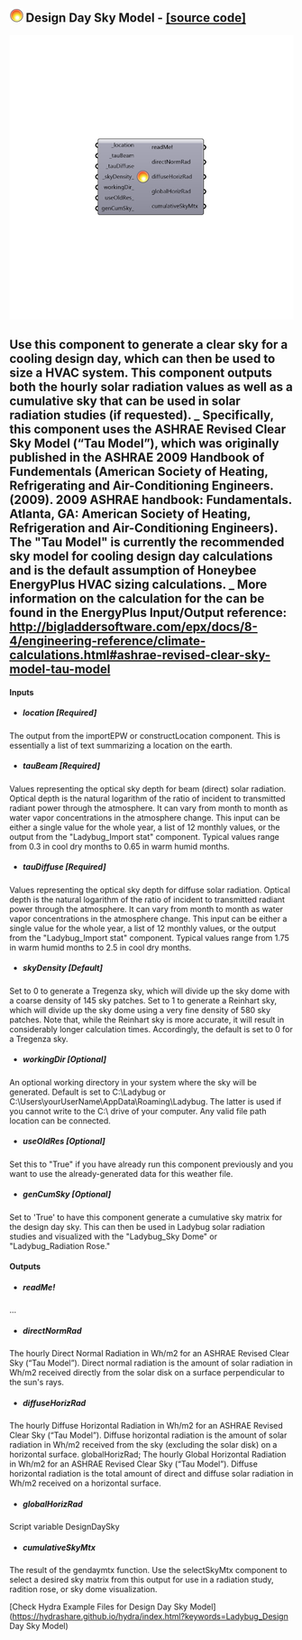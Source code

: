 ## ![](../../images/icons/Design_Day_Sky_Model.png) Design Day Sky Model - [[source code]](https://github.com/mostaphaRoudsari/ladybug/tree/master/src/Ladybug_Design%20Day%20Sky%20Model.py)

![](../../images/components/Design_Day_Sky_Model.png)

Use this component to generate a clear sky for a cooling design day, which can then be used to size a HVAC system.  This component outputs both the hourly solar radiation values as well as a cumulative sky that can be used in solar radiation studies (if requested).
 _
 Specifically, this component uses the ASHRAE Revised Clear Sky Model (“Tau Model”), which was originally published in the ASHRAE 2009 Handbook of Fundementals (American Society of Heating, Refrigerating and Air-Conditioning Engineers. (2009). 2009 ASHRAE handbook: Fundamentals. Atlanta, GA: American Society of Heating, Refrigeration and Air-Conditioning Engineers).
 The "Tau Model" is currently the recommended sky model for cooling design day calculations and is the default assumption of Honeybee EnergyPlus HVAC sizing calculations.
 _
 More information on the calculation for the can be found in the EnergyPlus Input/Output reference:
 http://bigladdersoftware.com/epx/docs/8-4/engineering-reference/climate-calculations.html#ashrae-revised-clear-sky-model-tau-model
 -
 

#### Inputs
* ##### location [Required]
The output from the importEPW or constructLocation component.  This is essentially a list of text summarizing a location on the earth.
* ##### tauBeam [Required]
Values representing the optical sky depth for beam (direct) solar radiation.  Optical depth is the natural logarithm of the ratio of incident to transmitted radiant power through the atmosphere.  It can vary from month to month as water vapor concentrations in the atmosphere change.  This input can be either a single value for the whole year, a list of 12 monthly values, or the output from the "Ladybug_Import stat" component.  Typical values range from 0.3 in cool dry months to 0.65 in warm humid months.
* ##### tauDiffuse [Required]
Values representing the optical sky depth for diffuse solar radiation.  Optical depth is the natural logarithm of the ratio of incident to transmitted radiant power through the atmosphere.  It can vary from month to month as water vapor concentrations in the atmosphere change. This input can be either a single value for the whole year, a list of 12 monthly values, or the output from the "Ladybug_Import stat" component. Typical values range from 1.75 in warm humid months to 2.5 in cool dry months.
* ##### skyDensity [Default]
Set to 0 to generate a Tregenza sky, which will divide up the sky dome with a coarse density of 145 sky patches.  Set to 1 to generate a Reinhart sky, which will divide up the sky dome using a very fine density of 580 sky patches.  Note that, while the Reinhart sky is more accurate, it will result in considerably longer calculation times.  Accordingly, the default is set to 0 for a Tregenza sky.
* ##### workingDir [Optional]
An optional working directory in your system where the sky will be generated. Default is set to C:\Ladybug or C:\Users\yourUserName\AppData\Roaming\Ladybug.  The latter is used if you cannot write to the C:\ drive of your computer.  Any valid file path location can be connected.
* ##### useOldRes [Optional]
Set this to "True" if you have already run this component previously and you want to use the already-generated data for this weather file.
* ##### genCumSky [Optional]
Set to 'True' to have this component generate a cumulative sky matrix for the design day sky.  This can then be used in Ladybug solar radiation studies and visualized with the "Ladybug_Sky Dome" or "Ladybug_Radiation Rose."

#### Outputs
* ##### readMe!
...
* ##### directNormRad
The hourly Direct Normal Radiation in Wh/m2 for an ASHRAE Revised Clear Sky (“Tau Model”). Direct normal radiation is the amount of solar radiation in Wh/m2 received directly from the solar disk on a surface perpendicular to the sun's rays.
* ##### diffuseHorizRad
The hourly Diffuse Horizontal Radiation in Wh/m2 for an ASHRAE Revised Clear Sky (“Tau Model”). Diffuse horizontal radiation is the amount of solar radiation in Wh/m2 received from the sky (excluding the solar disk) on a horizontal surface.
 globalHorizRad; The hourly Global Horizontal Radiation in Wh/m2 for an ASHRAE Revised Clear Sky (“Tau Model”). Diffuse horizontal radiation is the total amount of direct and diffuse solar radiation in Wh/m2 received on a horizontal surface.
* ##### globalHorizRad
Script variable DesignDaySky
* ##### cumulativeSkyMtx
The result of the gendaymtx function. Use the selectSkyMtx component to select a desired sky matrix from this output for use in a radiation study, radition rose, or sky dome visualization.


[Check Hydra Example Files for Design Day Sky Model](https://hydrashare.github.io/hydra/index.html?keywords=Ladybug_Design Day Sky Model)